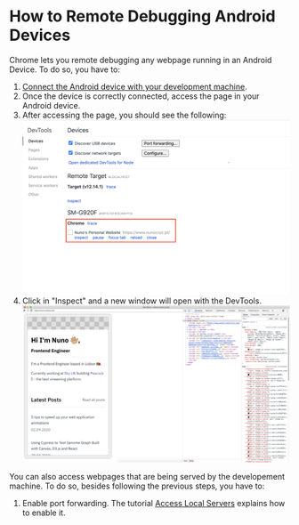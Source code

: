 # How to Remote Debugging Android Devices

Chrome lets you remote debugging any webpage running in an Android Device. To do so, you have to:

1. [Connect the Android device with your development machine](https://developers.google.com/web/tools/chrome-devtools/remote-debugging).
2. Once the device is correctly connected, access the page in your Android device.
3. After accessing the page, you should see the following:
![Chrome Remote Debug](./remote_debug_android.png)
4. Click in "Inspect" and a new window will open with the DevTools.
![Chrome Remote Debug DevTools](./remote_debug_devtools.png)

You can also access webpages that are being served by the developement machine. To do so, besides following the previous steps, you have to:

1. Enable port forwarding. The tutorial [Access Local Servers](https://developers.google.com/web/tools/chrome-devtools/remote-debugging/local-server) explains how to enable it.